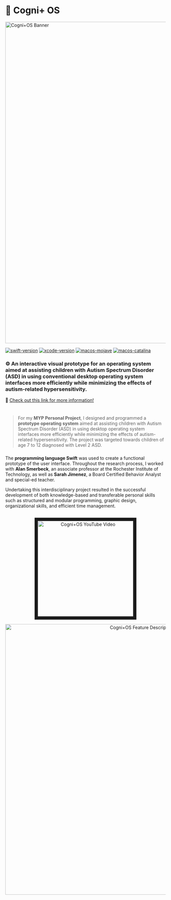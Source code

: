 # 🧩 Cogni+ OS 
<img src="https://user-images.githubusercontent.com/45187177/214185517-1003207e-0511-49bb-a7a9-7b66960139eb.png" alt="Cogni+OS Banner" width="1010"/>

[![swift-version](https://img.shields.io/badge/Swift-5.3-orange.svg)](https://github.com/apple/swift)
[![xcode-version](https://img.shields.io/badge/XCode-11.3-blue)](https://developer.apple.com/xcode/)
[![macos-mojave](https://img.shields.io/badge/MacOS-Mojave-brightgreen.svg)](https://www.apple.com/lae/macos/mojave)
[![macos-catalina](https://img.shields.io/badge/MacOS-Catalina-brightgreen.svg)](https://www.apple.com/macos/catalina-preview)

### ⚙️ An interactive visual prototype for an operating system aimed at assisting children with Autism Spectrum Disorder (ASD) in using conventional desktop operating system interfaces more efficiently while minimizing the effects of autism-related hypersensitivity. 

🔗 <a href="http://google.com/">Check out this link for more information!</a>
# 

> For my **MYP Personal Project**, I designed and programmed a **prototype operating system** aimed at assisting children with Autism Spectrum Disorder (ASD) in using desktop operating system interfaces more efficiently while minimizing the effects of autism-related hypersensitivity. The project was targeted towards children of age 7 to 12 diagnosed with Level 2 ASD.
#####
The **programming language Swift** was used to create a functional prototype of the user interface. Throughout the research process, I worked with **Alan Smerbeck**, an associate professor at the Rochester Institute of Technology, as well as **Sarah Jimenez**, a Board Certified Behavior Analyst and special-ed teacher. 

Undertaking this interdisciplinary project resulted in the successful development of both knowledge-based and transferable personal skills such as structured and modular programming, graphic design, organizational skills, and efficient time management.

## 

<p align="center">
  <a href="https://youtu.be/bn2LEUgXxXM" target="_blank"><img src="https://user-images.githubusercontent.com/45187177/214192540-9b5b0fba-c01c-43f1-8e40-80ff57d8c5ae.png" alt="Cogni+OS YouTube Video" width="300" border="10" /></a>
</p>


<p align="center">
<img src="https://user-images.githubusercontent.com/45187177/214193015-52c354f4-f078-4fd8-8db0-c9cf6296fafd.png" alt="Cogni+OS Feature Descriptions" width="850"/>
</p>
